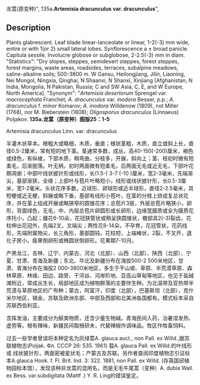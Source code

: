 龙蒿(原变种)",
135a.**Artemisia dracunculus var. dracunculus**",

## Description
Plants glabrescent. Leaf blade linear-lanceolate or linear, 1-2(-3) mm wide, entire or with 1(or 2) small lateral lobes. Synflorescence a ± broad panicle. Capitula sessile. Involucre globose or subglobose, 2-2.5(-3) mm in diam.
  "Statistics": "Dry slopes, steppes, semidesert steppes, forest steppes, forest margins, waste areas, roadsides, terraces, subalpine meadows, saline-alkaline soils; 500-3800 m. W Gansu, Heilongjiang, Jilin, Liaoning, Nei Mongol, Ningxia, Qinghai, N Shaanxi, N Shanxi, Xinjiang [Afghanistan, N India, Mongolia, N Pakistan, Russia; C and SW Asia, C, E, and W Europe, North America].
  "Synonym": "*Artemisia desertorum* Sprengel var. *macrocephala* Franchet; *A. dracunculus* var. *inodora* Besser, p.p.; *A. dracunculus* f. *minor* Komarov; *A. inodora* Willdenow (1809), not Miller (1768), nor M. Bieberstein (1808); *Oligosporus dracunculus* (Linnaeus) Poljakov.
**135a.龙蒿（原变种）图版25：1-5**

Artemisia dracunculus Linn. var. dracunculus

半灌木状草本。根粗大或略细，木质，垂直；根状茎粗，木质，直立或斜上长，直径0.5-2厘米，常有短的地下茎。茎通常多数，成丛，高40-150(-200)厘米，褐色或绿色，有纵棱，下部木质，稍弯曲，分枝多，开展，斜向上；茎、枝初时微有短柔毛，后渐脱落。叶无柄，初时两面微有短柔毛，后两面无毛或近无毛，下部叶花期凋谢；中部叶线状披针形或线形，长(1.5-) 3-7 (-10 )厘米，宽2-3毫米，先端渐尖，基部渐狭，全缘；上部叶与苞片叶略短小，线形或线状披针形，长0.5-3厘米，宽1-2毫米。头状花序多数，近球形、卵球形或近半球形，直径2-2.5毫米，具短梗或近无梗，斜展或略下垂，基部有线形小苞叶，在茎的分枝上排成复总状花序，并在茎上组成开展或略狭窄的圆锥花序；总苞片3层，外层总苞片略狭小，卵形，背面绿色，无毛，中、内层总苞片卵圆形或长卵形，边缘宽膜质或全为膜质花序托小，凸起；雌花6-10朵，花冠狭管状或稍呈狭圆锥状，檐部具2(-3)裂齿，花柱伸出花冠外，先端2叉，叉端尖；两性花8-14朵，不孕育，花冠管状，花药线形，先端附属物尖，长三角形，基部圆钝，花柱短，上端棒状，2裂，不叉开，退化子房小。瘦果倒卵形或椭圆状倒卵形。花果期7-10月。

产黑龙江、吉林、辽宁、内蒙古、河北（北部）、山西（北部）、陕西（北部）、宁夏、甘肃、青海及新疆；东北、华北及新疆分布在海拔500-2 500米地区，甘肃、青海分布在海拔2 000-3800米地区，多生于干山坡、草原、半荒漠草原、森林草原、林缘、田边、路旁、干河谷、河岸阶地、亚高山草甸等地区，也见于盐碱滩附近，常成丛生长，局部地区成为植物群落的主要伴生种。为北温带及亚热带半荒漠与草原地区的广布种；蒙古，阿富汗，印度（北部），巴基斯坦（北部），克什米尔地区，锡金，苏联及欧洲东部、中部及西部和北美洲各国都有。模式标本采自苏联西伯利亚。

含挥发油，主要成分为醛类物质，还含少量生物碱。青海民间入药，治暑湿发热、虚劳等。根有辣味，新疆民间取根研末，代替辣椒作调味品。牧区作牲畜饲料。

过去一些学者曾误将本种定名为灰绿蒿A. glauca auct., non Pall. ex Willd.,据苏联植物志(Poljak. Фл. СССР 26: 535. 1961) 载A. glauca Pall. ex Willd.的叶线形或.线状披针形，两面密被星状毛；产蒙古及苏联。另作者查阅印度植物志引证标本A.glauca Hook. f. Fl. Brit. Ind. 3: 322. 1881, non Pall. ex Willd. (存英国邱植物园标本馆），发现该种非龙蒿的混用名，而是无毛牛尾蒿（变种）A. dubia Wall. ex Bess. var.subdigitata (Mattf .) Y. R. Ling的错误鉴定。
